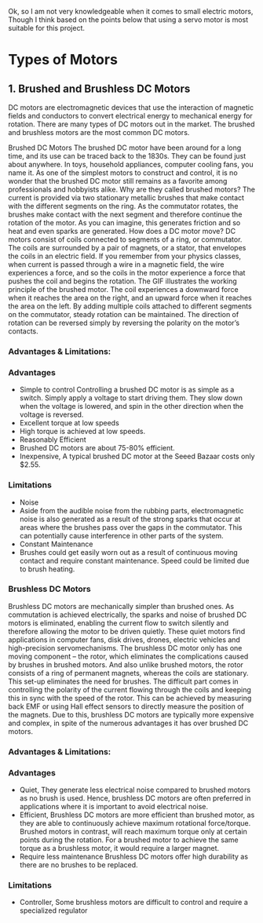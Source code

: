 Ok, so I am not very knowledgeable when it comes to small electric motors, Though I think based on the points below that using a servo motor is most suitable for this project.

# Types of Motors

## 1. Brushed and Brushless DC Motors
DC motors are electromagnetic devices that use the interaction of magnetic fields and conductors to convert electrical energy to mechanical energy for rotation. There are many types of DC motors out in the market. The brushed and brushless motors are the most common DC motors.

Brushed DC Motors
The brushed DC motor have been around for a long time, and its use can be traced back to the 1830s. They can be found just about anywhere. In toys, household appliances, computer cooling fans, you name it. As one of the simplest motors to construct and control, it is no wonder that the brushed DC motor still remains as a favorite among professionals and hobbyists alike.
Why are they called brushed motors? The current is provided via two stationary metallic brushes that make contact with the different segments on the ring. As the commutator rotates, the brushes make contact with the next segment and therefore continue the rotation of the motor. As you can imagine, this generates friction and so heat and even sparks are generated.
How does a DC motor move? DC motors consist of coils connected to segments of a ring, or commutator. The coils are surrounded by a pair of magnets, or a stator, that envelopes the coils in an electric field. If you remember from your physics classes, when current is passed through a wire in a magnetic field, the wire experiences a force, and so the coils in the motor experience a force that pushes the coil and begins the rotation. The GIF illustrates the working principle of the brushed motor. The coil experiences a downward force when it reaches the area on the right, and an upward force when it reaches the area on the left. By adding multiple coils attached to different segments on the commutator, steady rotation can be maintained. The direction of rotation can be reversed simply by reversing the polarity on the motor’s contacts.

### Advantages & Limitations:

### Advantages

* Simple to control Controlling a brushed DC motor is as simple as a switch. Simply apply a voltage to start driving them. They slow down when the voltage is lowered, and spin in the other direction when the voltage is reversed.
* Excellent torque at low speeds
* High torque is achieved at low speeds.
* Reasonably Efficient
* Brushed DC motors are about 75-80% efficient.
* Inexpensive, A typical brushed DC motor at the Seeed Bazaar costs only $2.55.

### Limitations

* Noise
* Aside from the audible noise from the rubbing parts, electromagnetic noise is also generated as a result of the strong sparks that occur at areas where the brushes pass over the gaps in the commutator. This can potentially cause interference in other parts of the system.
* Constant Maintenance
* Brushes could get easily worn out as a result of continuous moving contact and require constant maintenance. Speed could be limited due to brush heating.

### Brushless DC Motors

Brushless DC motors are mechanically simpler than brushed ones. As commutation is achieved electrically, the sparks and noise of brushed DC motors is eliminated, enabling the current flow to switch silently and therefore allowing the motor to be driven quietly. These quiet motors find applications in computer fans, disk drives, drones, electric vehicles and high-precision servomechanisms. The brushless DC motor only has one moving component – the rotor, which eliminates the complications caused by brushes in brushed motors. And also unlike brushed motors, the rotor consists of a ring of permanent magnets, whereas the coils are stationary. This set-up eliminates the need for brushes. The difficult part comes in controlling the polarity of the current flowing through the coils and keeping this in sync with the speed of the rotor. This can be achieved by measuring back EMF or using Hall effect sensors to directly measure the position of the magnets. Due to this, brushless DC motors are typically more expensive and complex, in spite of the numerous advantages it has over brushed DC motors.

### Advantages & Limitations:
### Advantages

* Quiet, They generate less electrical noise compared to brushed motors as no brush is used. Hence, brushless DC motors are often preferred in applications where it is important to avoid electrical noise.
* Efficient, Brushless DC motors are more efficient than brushed motor, as they are able to continuously achieve maximum rotational force/torque. Brushed motors in contrast, will reach maximum torque only at certain points during the rotation. For a brushed motor to achieve the same torque as a brushless motor, it would require a larger magnet.
* Require less maintenance Brushless DC motors offer high durability as there are no brushes to be replaced.

### Limitations

* Controller, Some brushless motors are difficult to control and require a specialized regulator


